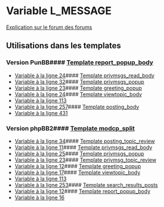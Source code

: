 # Variable L_MESSAGE
[Explication sur le forum des forums](http://forum.forumactif.com/t294113-listing-des-variables#L_MESSAGE)
## Utilisations dans les templates
### Version PunBB#### [Template report_popup_body](punbb/report_popup_body.md)
* [Variable à la ligne 24](../punbb/report_popup_body.tpl#L24)#### [Template privmsgs_read_body](punbb/privmsgs_read_body.md)
* [Variable à la ligne 32](../punbb/privmsgs_read_body.tpl#L32)#### [Template privmsgs_popup](punbb/privmsgs_popup.md)
* [Variable à la ligne 23](../punbb/privmsgs_popup.tpl#L23)#### [Template greeting_popup](punbb/greeting_popup.md)
* [Variable à la ligne 24](../punbb/greeting_popup.tpl#L24)#### [Template viewtopic_body](punbb/viewtopic_body.md)
* [Variable à la ligne 113](../punbb/viewtopic_body.tpl#L113)
* [Variable à la ligne 257](../punbb/viewtopic_body.tpl#L257)#### [Template posting_body](punbb/posting_body.md)
* [Variable à la ligne 431](../punbb/posting_body.tpl#L431)
### Version phpBB2#### [Template modcp_split](subsilver/modcp_split.md)
* [Variable à la ligne 34](../subsilver/modcp_split.tpl#L34)#### [Template posting_topic_review](subsilver/posting_topic_review.md)
* [Variable à la ligne 11](../subsilver/posting_topic_review.tpl#L11)#### [Template privmsgs_read_body](subsilver/privmsgs_read_body.md)
* [Variable à la ligne 25](../subsilver/privmsgs_read_body.tpl#L25)#### [Template privmsgs_popup](subsilver/privmsgs_popup.md)
* [Variable à la ligne 23](../subsilver/privmsgs_popup.tpl#L23)#### [Template privmsg_topic_review](subsilver/privmsg_topic_review.md)
* [Variable à la ligne 12](../subsilver/privmsg_topic_review.tpl#L12)#### [Template greeting_popup](subsilver/greeting_popup.md)
* [Variable à la ligne 17](../subsilver/greeting_popup.tpl#L17)#### [Template viewtopic_body](subsilver/viewtopic_body.md)
* [Variable à la ligne 113](../subsilver/viewtopic_body.tpl#L113)
* [Variable à la ligne 253](../subsilver/viewtopic_body.tpl#L253)#### [Template search_results_posts](subsilver/search_results_posts.md)
* [Variable à la ligne 12](../subsilver/search_results_posts.tpl#L12)#### [Template report_popup_body](subsilver/report_popup_body.md)
* [Variable à la ligne 16](../subsilver/report_popup_body.tpl#L16)